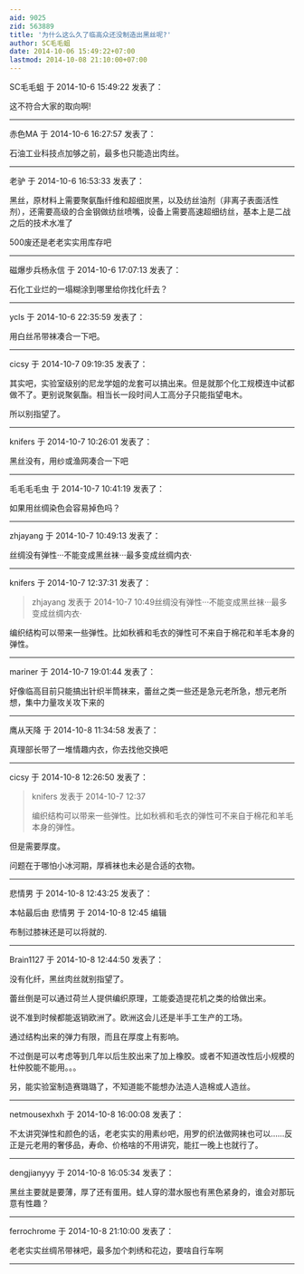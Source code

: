 ```yaml
---
aid: 9025
zid: 563889
title: '为什么这么久了临高众还没制造出黑丝呢?'
author: SC毛毛蛆
date: 2014-10-06 15:49:22+07:00
lastmod: 2014-10-08 21:10:00+07:00
---
```


SC毛毛蛆 于 2014-10-6 15:49:22 发表了：

这不符合大家的取向啊!

---------

赤色MA 于 2014-10-6 16:27:57 发表了：

石油工业科技点加够之前，最多也只能造出肉丝。

---------

老驴 于 2014-10-6 16:53:33 发表了：

黑丝，原材料上需要聚氨酯纤维和超细炭黑，以及纺丝油剂（非离子表面活性剂），还需要高级的合金钢做纺丝喷嘴，设备上需要高速超细纺丝，基本上是二战之后的技术水准了

500废还是老老实实用库存吧

---------

磁爆步兵杨永信 于 2014-10-6 17:07:13 发表了：

石化工业烂的一塌糊涂到哪里给你找化纤去？

---------

ycls 于 2014-10-6 22:35:59 发表了：

用白丝吊带袜凑合一下吧。

---------

cicsy 于 2014-10-7 09:19:35 发表了：

其实吧，实验室级别的尼龙学姐的龙套可以搞出来。但是就那个化工规模连中试都做不了。更别说聚氨酯。相当长一段时间人工高分子只能指望电木。

所以别指望了。

---------

knifers 于 2014-10-7 10:26:01 发表了：

黑丝没有，用纱或渔网凑合一下吧

---------

毛毛毛毛虫 于 2014-10-7 10:41:19 发表了：

如果用丝绸染色会容易掉色吗？

---------

zhjayang 于 2014-10-7 10:49:13 发表了：

丝绸没有弹性···不能变成黑丝袜···最多变成丝绸内衣·

---------

knifers 于 2014-10-7 12:37:31 发表了：

> zhjayang 发表于 2014-10-7 10:49丝绸没有弹性···不能变成黑丝袜···最多变成丝绸内衣·



编织结构可以带来一些弹性。比如秋裤和毛衣的弹性可不来自于棉花和羊毛本身的弹性。

---------

mariner 于 2014-10-7 19:01:44 发表了：

好像临高目前只能搞出针织半筒袜来，蕾丝之类一些还是急元老所急，想元老所想，集中力量攻关攻下来的

---------

鹰从天降 于 2014-10-8 11:34:58 发表了：

真理部长带了一堆情趣内衣，你去找他交换吧

---------

cicsy 于 2014-10-8 12:26:50 发表了：

> knifers 发表于 2014-10-7 12:37
> 
> 编织结构可以带来一些弹性。比如秋裤和毛衣的弹性可不来自于棉花和羊毛本身的弹性。



但是需要厚度。

问题在于哪怕小冰河期，厚裤袜也未必是合适的衣物。

---------

悲情男 于 2014-10-8 12:43:25 发表了：

本帖最后由 悲情男 于 2014-10-8 12:45 编辑 

布制过膝袜还是可以将就的.

---------

Brain1127 于 2014-10-8 12:44:50 发表了：

没有化纤，黑丝肉丝就别指望了。

蕾丝倒是可以通过荷兰人提供编织原理，工能委造提花机之类的给做出来。

说不准到时候都能返销欧洲了。欧洲这会儿还是半手工生产的工场。

通过结构出来的弹力有限，而且在厚度上有影响。

不过倒是可以考虑等到几年以后生胶出来了加上橡胶。或者不知道改性后小规模的杜仲胶能不能用。。。

另，能实验室制造赛璐璐了，不知道能不能想办法造人造棉或人造丝。

---------

netmousexhxh 于 2014-10-8 16:00:08 发表了：

不太讲究弹性和颜色的话，老老实实的用素纱吧，用罗的织法做网袜也可以……反正是元老用的奢侈品，寿命、价格啥的不用讲究，能扛一晚上也就行了。

---------

dengjianyyy 于 2014-10-8 16:05:34 发表了：

黑丝主要就是要薄，厚了还有蛋用。蛙人穿的潜水服也有黑色紧身的，谁会对那玩意有性趣？

---------

ferrochrome 于 2014-10-8 21:10:00 发表了：

老老实实丝绸吊带袜吧，最多加个刺绣和花边，要啥自行车啊

---------

